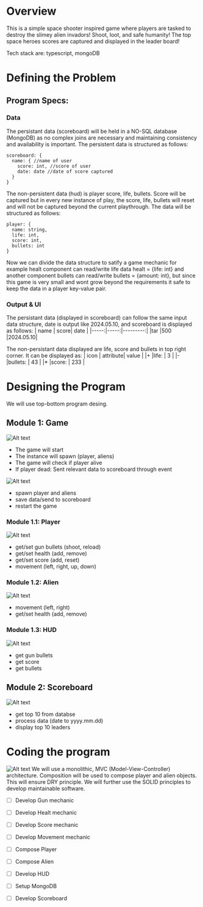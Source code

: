 # Overview
This is a simple space shooter inspired game where players are tasked to destroy the slimey alien invadors! Shoot, loot, and safe humanity! The top space heroes scores are captured and displayed in the leader board! 

Tech stack are: typescript, mongoDB
# Defining the Problem
## Program Specs:
### Data
The persistant data (scoreboard) will be held in a NO-SQL database (MongoDB) as no complex joins are 
necessary and maintaining consistency and availability is important. The persistent data is structured
as follows: 
```
scoreboard: {
  name: { //name of user
    score: int, //score of user
    date: date //date of score captured
  }
}
```
The non-persistent data (hud) is player score, life, bullets. Score will be captured but
in every new instance of play, the score, life, bullets will reset and will not be captured beyond
the current playthrough. The data will be structured as follows:
```
player: {
  name: string,
  life: int,
  score: int,
  bullets: int
}
```
Now we can divide the data structure to satify a game mechanic for example healt component
can read/write life data healt = {life: int} and another component bullets can read/write
bullets = {amount: int}, but since this game is very small and wont grow beyond the requirements
it safe to keep the data in a player key-value pair.
### Output & UI
The persistant data (displayed in scoreboard) can follow the same input data structure, date is 
output like 2024.05.10, and scoreboard is displayed as follows:
| name | score| date     |
|-----:|-----:|---------:|
|tar   |500   |2024.05.10|

The non-persistant data displayed are life, score and bullets in top right corner. It can be 
displayed as:
| icon | attribute| value  |
|+     |life:     | 3      |
|-     |bullets:  | 43     |
|*     |score:    | 233    |

# Designing the Program
We will use top-bottom program desing.
## Module 1: Game
![Alt text](/resources/flowchart-game.png?raw=true "Dashboard")
- The game will start
- The instance will spawn (player, aliens)
- The game will check if player alive
- If player dead: Sent relevant data to scoreboard through event
  
![Alt text](/resources/structurechart-game.png?raw=true "Dashboard")
- spawn player and aliens
- save data/send to scoreboard
- restart the game

### Module 1.1: Player
![Alt text](/resources/structurechart-player.png?raw=true "Dashboard")
- get/set gun bullets (shoot, reload) 
- get/set health (add, remove)
- get/set score (add, reset)
- movement (left, right, up, down)

### Module 1.2: Alien
![Alt text](/resources/structurechart-alien.png?raw=true "Dashboard")
- movement (left, right)
- get/set health (add, remove)
  
### Module 1.3: HUD
![Alt text](/resources/structurechart-hud.png?raw=true "Dashboard")
- get gun bullets
- get score
- get bullets
  
## Module 2: Scoreboard
![Alt text](/resources/structurechart-scoreboard.png?raw=true "Dashboard")
- get top 10 from databse
- process data (date to yyyy.mm.dd)
- display top 10 leaders

# Coding the program
![Alt text](/resources/mvc.png?raw=true "Dashboard")
We will use a monolithic, MVC (Model-View-Controller) architecture. Composition will be used to compose player and alien objects. This will ensure DRY principle. We will further use the SOLID principles to develop maintainable software.

- [ ] Develop Gun mechanic
- [ ] Develop Healt mechanic
- [ ] Develop Score mechanic
- [ ] Develop Movement mechanic
- [ ] Compose Player
- [ ] Compose Alien
- [ ] Develop HUD
- [ ] Setup MongoDB
- [ ] Develop Scoreboard


